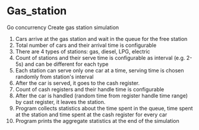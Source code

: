 # Gas_station
Go concurrency
Create gas station simulation

1. Cars arrive at the gas station and wait in the queue for the free station
2. Total number of cars and their arrival time is configurable
3. There are 4 types of stations: gas, diesel, LPG, electric
4. Count of stations and their serve time is configurable as interval (e.g. 2-5s) and can be different for each type
5. Each station can serve only one car at a time, serving time is chosen randomly from station's interval
6. After the car is served, it goes to the cash register.
7. Count of cash registers and their handle time is configurable
8. After the car is handled (random time from register handle time range) by cast register, it leaves the station.
9. Program collects statistics about the time spent in the queue, time spent at the station and time spent at the cash register for every car
10. Program prints the aggregate statistics at the end of the simulation
